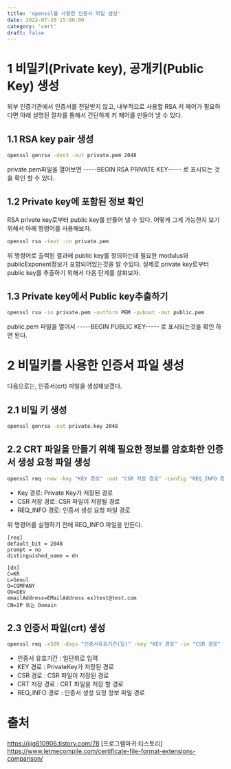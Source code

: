 ```yaml
---
title: 'openssl을 사용한 인증서 파일 생성'
date: 2022-07-30 15:00:00
category: 'cert'
draft: false
---
```



# 1 비밀키(Private key), 공개키(Public Key) 생성
외부 인증기관에서 인증서를 전달받지 않고, 내부적으로 사용할 RSA 키 페어가 필요하다면 아래 설명된 절차를 통해서 간단하게 키 페어를 만들어 낼 수 있다.

## 1.1 RSA key pair 생성
``` sh
openssl genrsa -des3 -out private.pem 2048
```
private.pem파일을 열어보면 -----BEGIN RSA PRIVATE KEY----- 로 표시되는 것을 확인 할 수 있다. 

## 1.2 Private key에 포함된 정보 확인

RSA private key로부터 public key를 만들어 낼 수 있다. 어떻게 그게 가능한지 보기 위해서 아래 명령어를 사용해보자.
```sh
openssl rsa -text -in private.pem
```
위 명령어로 출력된 결과에 public key를 정의하는데 필요한 modulus와 publicExponent정보가 포함되어있는것을 알 수있다. 실제로 private key로부터 public key를 추출하기 위해서 다음 단계를 살펴보자.

## 1.3 Private key에서 Public key추출하기

```sh
openssl rsa -in private.pem -outform PEM -pubout -out public.pem
```
public.pem 파일을 열어서 -----BEGIN PUBLIC KEY----- 로 표시되는것을 확인 하면 된다.

# 2 비밀키를 사용한 인증서 파일 생성
다음으로는, 인증서(crt) 파일을 생성해보겠다.

## 2.1 비밀 키 생성
``` sh
openssl genrsa -out private.key 2048
```


## 2.2 CRT 파일을 만들기 위해 필요한 정보를 암호화한 인증서 생성 요청 파일 생성
```sh
openssl req -new -key "KEY 경로" -out "CSR 저장 경로" -config "REQ_INFO 경로"
```
- Key 경로: Private Key가 저장된 경로
- CSR 저장 경로: CSR 파일이 저장될 경로
- REQ_INFO 경로: 인증서 생성 요청 파일 경로


위 명령어를 실행하기 전에 REQ_INFO 파일을 만든다.

```
[req] 
default_bit = 2048 
prompt = no 
distinguished_name = dn 

[dn] 
C=KR 
L=Seoul 
O=COMPANY 
OU=DEV 
emailAddress=EMailAddress ex)test@test.com
CN=IP 또는 Domain
```


## 2.3 인증서 파일(crt) 생성
```sh
openssl req -x509 -days "인증서유효기간(일)" -key "KEY 경로" -in "CSR 경로" -out "CRT 저장 경로" -days "인증서유효기간(일)" -config "REQ_INFO 경로"
```
- 인증서 유효기간 : 일단위로 입력
- KEY 경로 : PrivateKey가 저장된 경로
- CSR 경로 : CSR 파일이 저장된 경로
- CRT 저장 경로 : CRT 파일을 저장 할 경로
- REQ_INFO 경로 : 인증서 생성 요청 정보 파일 경로


# 출처
https://jjig810906.tistory.com/78 [프로그램마귀:티스토리]
https://www.letmecompile.com/certificate-file-format-extensions-comparison/